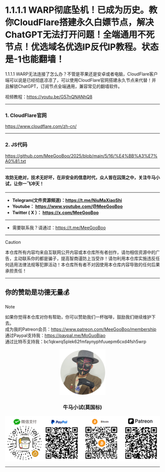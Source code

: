 # 1.1.1.1 WARP彻底坠机！已成为历史。教你CloudFlare搭建永久白嫖节点，解决ChatGPT无法打开问题！全端通用不死节点！优选域名优选IP反代IP教程。状态是-1也能翻墙！

1.1.1.1 WARP无法连接了怎么办？不管是苹果还是安卓或者电脑，CloudFlare客户端可以说是已经彻底凉凉了，可以使用CloudFlare官网搭建永久节点来代替！并且解锁ChatGPT，订阅节点全端通用，兼容常见的翻墙软件。

视频教程：https://youtu.be/G57nQNANhQ8
****

### 1. CloudFlare官网

https://www.cloudflare.com/zh-cn/

****

### 2. JS代码
https://github.com/MeeGooBoo/2025/blob/main/5/16/%E4%BB%A3%E7%A0%81.txt





****

#### 攻防无绝对，技术无好坏，在非安全的信息时代，众人皆在囚笼之中，关注牛马小试，让你一飞冲天！

****

- **Telegram(文件资源频道)：https://t.me/NiuMaXiaoShi**
- **Youtube：  https://www.youtube.com/@MeeGooBoo**
- **Twitter ( X ）：  https://x.com/MeeGooBoo**

****
- 需要联系我？请通过：https://t.me/MeeGooBoo
****

> [!CAUTION]
>
> 本仓库所有内容均来自互联网公开内容或本仓库所有者创作，请勿相信资源中的广告，主动联系你的都是骗子，提高智商谨防上当受诈！请勿利用本仓库实施违反任何适用法律法规等犯罪活动！本仓库所有者不对因使用本仓库内容导致的任何后果承担责任！

****

## 你的赞助是功德无量💰

> [!NOTE]
>
> 如果你觉得本仓库对你有帮助，你可以赞助我们一杯咖啡，鼓励我们继续维护下去。<br>
> 成为我的Patreon会员：https://www.patreon.com/MeeGooBoo/membership<br>
> 通过Paypal支持我：https://paypal.me/MoGuoBiao<br>
> 通过比特币支持我：bc1qkwrq5plek62fmfaynyphfuuepm6cxd4fsh5wrp



<p align="center" >
    <img src="https://raw.githubusercontent.com/MeeGooBoo/2025/refs/heads/main/static/imgs/logo.png" width="150">
    <h3 align="center">牛马小试(莫国标)</h3>
    <p align="center">
        <img src="https://raw.githubusercontent.com/MeeGooBoo/2025/refs/heads/main/static/imgs/pays.png">
    </p>
</p>

****
